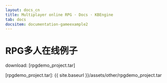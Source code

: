 ```yaml
---
layout: docs_cn
title: Multiplayer online RPG · Docs · KBEngine
tab: docs
docsitem: documentation-gameexample2
---
```


RPG多人在线例子
====================

download: 
[rpgdemo_project.tar]



[rpgdemo_project.tar]: {{ site.baseurl }}/assets/other/rpgdemo_project.tar
